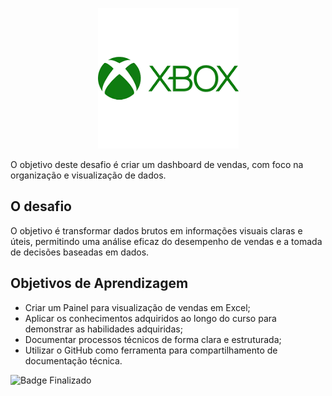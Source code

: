 <p align="center">
<img loading="lazy" src="xbox.png"/>
</p>

O objetivo deste desafio é criar um dashboard de vendas, com foco na organização e visualização de dados.

## O desafio
O objetivo é transformar dados brutos em informações visuais claras e úteis, permitindo uma análise eficaz do desempenho de vendas e a tomada de decisões baseadas em dados.

## Objetivos de Aprendizagem 
- Criar um Painel para visualização de vendas em Excel;
- Aplicar os conhecimentos adquiridos ao longo do curso para demonstrar as habilidades adquiridas;
- Documentar processos técnicos de forma clara e estruturada; 
- Utilizar o GitHub como ferramenta para compartilhamento de documentação técnica.

![Badge Finalizado](http://img.shields.io/static/v1?label=STATUS&message=%20FINALIZADO&color=GREEN&style=for-the-badge)

